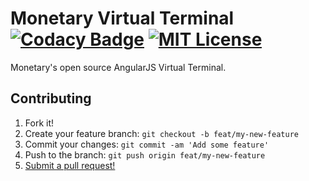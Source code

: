 # Monetary Virtual Terminal [![Codacy Badge](https://api.codacy.com/project/badge/Grade/10d3c08285db4c1d87cf524a7badc48c)](https://www.codacy.com/app/Monetary/VirtualTerminal/dashboard) [![MIT License](http://img.shields.io/badge/license-MIT-blue.svg)](https://github.com/Mntry/VirtualTerminal/blob/master/LICENSE)

Monetary's open source AngularJS Virtual Terminal.

## Contributing

1. Fork it!
2. Create your feature branch: `git checkout -b feat/my-new-feature`
3. Commit your changes: `git commit -am 'Add some feature'`
4. Push to the branch: `git push origin feat/my-new-feature`
5. [Submit a pull request!](https://github.com/Mntry/VirtualTerminal/pull/new/development)
